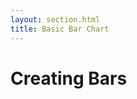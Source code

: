 ```yaml
---
layout: section.html
title: Basic Bar Chart
---
```


<script src="/js/d3.js"></script>

# Creating Bars

<div class="bars-container"></div>

<script>
var div = d3.select('.bars-container');
</script>
